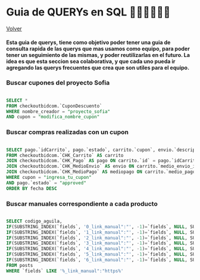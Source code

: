 # Guia de QUERYs en SQL 🧑🏻‍💻👩🏻‍💻

[Volver](/index)

#### Esta guia de querys, tiene como objetivo poder tener una guia de consulta rapida de las querys que mas usamos como equipo, para poder tener un seguimiento de las mismas, y poder reutilizarlas en el futuro. La idea es que esta seccion sea colaborativa, y que cada uno pueda ir agregando las querys frecuentes que crea que son utiles para el equipo.


### Buscar cupones del proyecto Sofia

```sql

SELECT * 
FROM checkoutbidcom.`CuponDescuento` 
WHERE nombre_creador = "proyecto_sofia" 
AND cupon = "modifica_nombre_cupon"

```

### Buscar compras realizadas con un cupon


```sql

SELECT pago.`idCarrito`, pago.`estado`, carrito.`cupon`, envio.`descripcion`, pago.`detalleEstado`, pago.`estado`, mediopago.`descripcion`
FROM checkoutbidcom.`CHK_Carrito` AS carrito
JOIN checkoutbidcom.`CHK_Pago` AS pago ON carrito.`id` = pago.`idCarrito`
JOIN checkoutbidcom.`CHK_MedioEnvio` AS envio ON carrito.`medio_envio_id` = envio.`id`
JOIN checkoutbidcom.`CHK_MedioPago` AS mediopago ON carrito.`medio_pago_id` = mediopago.`id`
WHERE cupon = "ingresa_tu_cupon"
AND pago.`estado` = "approved"
ORDER BY fecha DESC 

```

### Buscar manuales correspondiente a cada producto


```sql

SELECT codigo_aguila,
IF(SUBSTRING_INDEX(`fields`, '0_link_manual":"', -1)=`fields`, NULL, SUBSTRING_INDEX(SUBSTRING_INDEX(`fields`, '0_link_manual":"', -1), '","', 1)) as 'manual 1',
IF(SUBSTRING_INDEX(`fields`, '1_link_manual":"', -1)=`fields`, NULL, SUBSTRING_INDEX(SUBSTRING_INDEX(`fields`, '1_link_manual":"', -1), '","', 1)) as 'manual 2',
IF(SUBSTRING_INDEX(`fields`, '2_link_manual":"', -1)=`fields`, NULL, SUBSTRING_INDEX(SUBSTRING_INDEX(`fields`, '2_link_manual":"', -1), '","', 1)) as 'manual 3',
IF(SUBSTRING_INDEX(`fields`, '3_link_manual":"', -1)=`fields`, NULL, SUBSTRING_INDEX(SUBSTRING_INDEX(`fields`, '3_link_manual":"', -1), '","', 1)) as 'manual 4',
IF(SUBSTRING_INDEX(`fields`, '4_link_manual":"', -1)=`fields`, NULL, SUBSTRING_INDEX(SUBSTRING_INDEX(`fields`, '4_link_manual":"', -1), '","', 1)) as 'manual 5',
IF(SUBSTRING_INDEX(`fields`, '5_link_manual":"', -1)=`fields`, NULL, SUBSTRING_INDEX(SUBSTRING_INDEX(`fields`, '5_link_manual":"', -1), '","', 1)) as 'manual 6',
IF(SUBSTRING_INDEX(`fields`, '6_link_manual":"', -1)=`fields`, NULL, SUBSTRING_INDEX(SUBSTRING_INDEX(`fields`, '6_link_manual":"', -1), '","', 1)) as 'manual 7'
FROM posts
WHERE `fields` LIKE '%_link_manual":"https%'

```